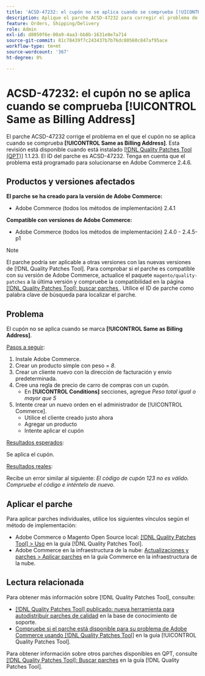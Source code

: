 ```yaml
---
title: 'ACSD-47232: el cupón no se aplica cuando se comprueba [!UICONTROL Same as Billing Address]'
description: Aplique el parche ACSD-47232 para corregir el problema de Adobe Commerce en el que el cupón no se aplica cuando se marca [!UICONTROL Same as Billing Address].
feature: Orders, Shipping/Delivery
role: Admin
exl-id: d8050f6e-00a9-4aa3-bb8b-1631e0e7a714
source-git-commit: 81c78439f7c243437b7b76dc80560c847af95ace
workflow-type: tm+mt
source-wordcount: '367'
ht-degree: 0%

---
```


# ACSD-47232: el cupón no se aplica cuando se comprueba [!UICONTROL Same as Billing Address]

El parche ACSD-47232 corrige el problema en el que el cupón no se aplica cuando se comprueba **[!UICONTROL Same as Billing Address]**. Esta revisión está disponible cuando está instalado [[!DNL Quality Patches Tool (QPT)]](https://experienceleague.adobe.com/es/docs/commerce-knowledge-base/kb/announcements/commerce-announcements/magento-quality-patches-released-new-tool-to-self-serve-quality-patches) 1.1.23. El ID del parche es ACSD-47232. Tenga en cuenta que el problema está programado para solucionarse en Adobe Commerce 2.4.6.

## Productos y versiones afectados

**El parche se ha creado para la versión de Adobe Commerce:**

* Adobe Commerce (todos los métodos de implementación) 2.4.1

**Compatible con versiones de Adobe Commerce:**

* Adobe Commerce (todos los métodos de implementación) 2.4.0 - 2.4.5-p1

>[!NOTE]
>
>El parche podría ser aplicable a otras versiones con las nuevas versiones de [!DNL Quality Patches Tool]. Para comprobar si el parche es compatible con su versión de Adobe Commerce, actualice el paquete `magento/quality-patches` a la última versión y compruebe la compatibilidad en la página [[!DNL Quality Patches Tool]: buscar parches ](https://experienceleague.adobe.com/tools/commerce-quality-patches/index.html?lang=es). Utilice el ID de parche como palabra clave de búsqueda para localizar el parche.

## Problema

El cupón no se aplica cuando se marca **[!UICONTROL Same as Billing Address]**.

<u>Pasos a seguir</u>:

1. Instale Adobe Commerce.
1. Crear un producto simple con peso = *8*.
1. Crear un cliente nuevo con la dirección de facturación y envío predeterminada.
1. Cree una regla de precio de carro de compras con un cupón.
   * En **[!UICONTROL Conditions]** secciones, agregue *Peso total igual o mayor que 5*
1. Intente crear un nuevo orden en el administrador de [!UICONTROL Commerce].
   * Utilice el cliente creado justo ahora
   * Agregar un producto
   * Intente aplicar el cupón

<u>Resultados esperados</u>:

Se aplica el cupón.

<u>Resultados reales</u>:

Recibe un error similar al siguiente: *El código de cupón 123 no es válido. Compruebe el código e inténtelo de nuevo.*

## Aplicar el parche

Para aplicar parches individuales, utilice los siguientes vínculos según el método de implementación:

* Adobe Commerce o Magento Open Source local: [[!DNL Quality Patches Tool] > Uso](/help/tools/quality-patches-tool/usage.md) en la guía [!DNL Quality Patches Tool].
* Adobe Commerce en la infraestructura de la nube: [Actualizaciones y parches > Aplicar parches](https://experienceleague.adobe.com/docs/commerce-cloud-service/user-guide/develop/upgrade/apply-patches.html?lang=es) en la guía Commerce en la infraestructura de la nube.

## Lectura relacionada

Para obtener más información sobre [!DNL Quality Patches Tool], consulte:

* [[!DNL Quality Patches Tool] publicado: nueva herramienta para autodistribuir parches de calidad](https://experienceleague.adobe.com/es/docs/commerce-knowledge-base/kb/announcements/commerce-announcements/magento-quality-patches-released-new-tool-to-self-serve-quality-patches) en la base de conocimiento de soporte.
* [Compruebe si el parche está disponible para su problema de Adobe Commerce usando [!DNL Quality Patches Tool]](/help/tools/quality-patches-tool/patches-available-in-qpt/check-patch-for-magento-issue-with-magento-quality-patches.md) en la guía [!UICONTROL Quality Patches Tool].


Para obtener información sobre otros parches disponibles en QPT, consulte [[!DNL Quality Patches Tool]: Buscar parches](https://experienceleague.adobe.com/tools/commerce-quality-patches/index.html?lang=es) en la guía [!DNL Quality Patches Tool].
